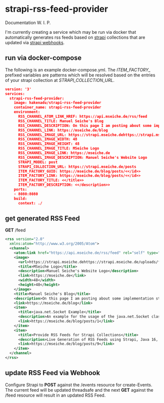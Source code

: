 # strapi-rss-feed-provider
Documentation W. I. P.

I'm currently creating a service which may be run via docker that automatically generates rss feeds based on [strapi](https://strapi.io/) collections that are updated via [strapi webhooks](https://strapi.gitee.io/documentation/v3.x/concepts/webhooks.html).

## run via docker-compose
The following is an example docker-compose.yml.
The *ITEM_FACTORY_* prefixed variables are patterns which will be resolved based on the entries of your strapi collection at *STRAPI_COLLECTION_URL*.

```json
version: '3'
services:
  strapi-rss-feed-provider:
    image: hakenadu/strapi-rss-feed-provider
    container_name: strapi-rss-feed-provider
    environment:
      RSS_CHANNEL_ATOM_LINK_HREF: https://api.mseiche.de/rss/feed
      RSS_CHANNEL_TITLE: Manuel Seiche's Blog
      RSS_CHANNEL_DESCRIPTION: On this page I am posting about some implementation stuff. Because I'm much more of a developer than an author, you'll often see code samples or even interactive UI components for demonstration purposes.
      RSS_CHANNEL_LINK: https://mseiche.de/blog
      RSS_CHANNEL_IMAGE_URL: https://strapi.mseiche.dehttps://strapi.mseiche.de/uploads/favicon_primary_21e9ac0793.png
      RSS_CHANNEL_IMAGE_WIDTH: 48
      RSS_CHANNEL_IMAGE_HEIGHT: 48
      RSS_CHANNEL_IMAGE_TITLE: MSeiche Logo
      RSS_CHANNEL_IMAGE_LINK: https://mseiche.de
      RSS_CHANNEL_IMAGE_DESCRIPTION: Manuel Seiche's Website Logo
      STRAPI_MODEL: post
      STRAPI_COLLECTION_URL: https://strapi.mseiche.de/posts
      ITEM_FACTORY_GUID: https://mseiche.de/blog/posts/<</id>>
      ITEM_FACTORY_LINK: https://mseiche.de/blog/posts/<</id>>
      ITEM_FACTORY_TITLE: <</title>>
      ITEM_FACTORY_DESCRIPTION: <</description>>
    ports:
    - 8080:8080
    build:
      context: ./
```

## get generated RSS Feed
**GET** /feed

```xml
<rss version="2.0"
  xmlns:atom="http://www.w3.org/2005/Atom">
  <channel>
    <atom:link href="https://api.mseiche.de/rss/feed" rel="self" type="application/rss+xml"/>
    <image>
      <url>https://strapi.mseiche.dehttps://strapi.mseiche.de/uploads/favicon_primary_21e9ac0793.png</url>
      <title>MSeiche Logo</title>
      <description>Manuel Seiche's Website Logo</description>
      <link>https://mseiche.de</link>
      <width>48</width>
      <height>48</height>
    </image>
    <title>Manuel Seiche's Blog</title>
    <description>On this page I am posting about some implementation stuff. Because I'm much more of a developer than an author, you'll often see code samples or even interactive UI components for demonstration purposes.</description>
    <link>https://mseiche.de/blog</link>
    <item>
      <title>java.net.Socket Example</title>
      <description>An example for the usage of the java.net.Socket class to communicate between client and server using the transmission control protocol</description>
      <link>https://mseiche.de/blog/posts/1</link>
    </item>
    <item>
      <title>Provide RSS Feeds for Strapi Collections</title>
      <description>Live Generation of RSS Feeds using Strapi, Java 16, Spring Boot and Docker</description>
      <link>https://mseiche.de/blog/posts/9</link>
    </item>
  </channel>
</rss>
```

## update RSS Feed via Webhook
Configure Strapi to **POST** against the /events resource for create-Events.
The current feed will be updated threadsafe and the next **GET** against the /feed resource will result in an updated RSS Feed.
